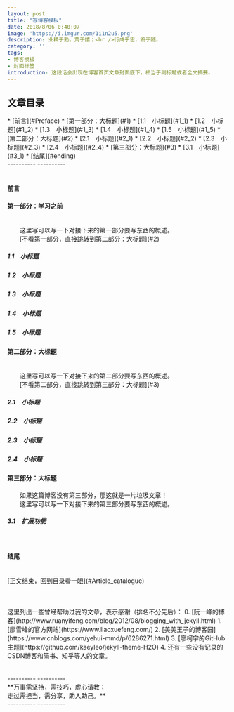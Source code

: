 ```yaml
---
layout: post
title: "写博客模板"
date: 2018/8/06 0:40:07 
image: 'https://i.imgur.com/1i1n2u5.png'
description: 业精于勤，荒于嬉；<br />行成于思，毁于随。
category: ''
tags:
- 博客模板
- 封面标签
introduction: 这段话会出现在博客首页文章封面底下，相当于副标题或者全文摘要。
---
```

<!--
![图片名称]({{site.baseurl}}/assets/img/image/图片名称)

{% highlight python linenos %}
{% endhighlight %}

-->
<div id="Article_catalogue"></div>
<h2>文章目录</h2>
* [前言](#Preface)
* [第一部分：大标题](#1)
    * [1.1 小标题](#1_1)
	* [1.2 小标题](#1_2)
	* [1.3 小标题](#1_3)
	* [1.4 小标题](#1_4)
	* [1.5 小标题](#1_5)
* [第二部分：大标题](#2)
	* [2.1 小标题](#2_1)
	* [2.2 小标题](#2_2)
	* [2.3 小标题](#2_3)
	* [2.4 小标题](#2_4)
* [第三部分：大标题](#3)
	* [3.1 小标题](#3_1)
* [结尾](#ending)

<br />
----------
----------

<div id="Preface"><br /></div>
<h4>前言</h4>
<div id="1"></div>
<h4>第一部分：学习之前</h4>	
<br />
&emsp;&emsp;这里写可以写一下对接下来的第一部分要写东西的概述。
<br />
&emsp;&emsp;[不看第一部分，直接跳转到第二部分：大标题](#2)
<div id="1_1"></div>
<h5>1.1&emsp;小标题</h5>
<div id="1_2"></div>
<h5>1.2&emsp;小标题</h5>
<div id="1_3"></div>
<h5>1.3&emsp;小标题</h5>
<div id="1_4"></div>
<h5>1.4&emsp;小标题</h5>
<div id="1_5"></div>
<h5>1.5&emsp;小标题</h5>
<div id="2"></div>
<h4>第二部分：大标题</h4>
<br />
&emsp;&emsp;这里写可以写一下对接下来的第二部分要写东西的概述。
<br />
&emsp;&emsp;[不看第二部分，直接跳转到第三部分：大标题](#3)
<div id="2_1"></div>	
<h5>2.1&emsp;小标题</h5>
<div id="2_2"></div>
<h5>2.2&emsp;小标题</h5>
<div id="2_3"></div>	
<h5>2.3&emsp;小标题</h5>
<div id="2_4"></div>	
<h5>2.4&emsp;小标题</h5>
<div id="3"></div>	
<h4>第三部分：大标题</h4>
&emsp;&emsp;如果这篇博客没有第三部分，那这就是一片垃圾文章！
<br />
&emsp;&emsp;这里写可以写一下对接下来的第三部分要写东西的概述。
<br />
<div id="3_1"></div>	
<h5>3.1&emsp;扩展功能</h5>
<br />
<div id="ending"></div>
<h4>结尾</h4>
<br />
[正文结束，回到目录看一眼](#Article_catalogue)
<br />
<br />
<br />
<br />
这里列出一些曾经帮助过我的文章，表示感谢（排名不分先后）：
0. [阮一峰的博客](http://www.ruanyifeng.com/blog/2012/08/blogging_with_jekyll.html)
1. [廖雪峰的官方网站](https://www.liaoxuefeng.com/)
2. [美美王子的博客园](https://www.cnblogs.com/yehui-mmd/p/6286271.html)
3. [廖柯宇的GitHub主题](https://github.com/kaeyleo/jekyll-theme-H2O)
4. 还有一些没有记录的CSDN博客和简书、知乎等人的文章。
<br />
<br />
<br />
----------
----------
<br />
**万事需坚持，需技巧，虚心请教；<br />走过需担当，需分享，助人助己。**
<br />
----------
----------
<br />
<br />
<br />
